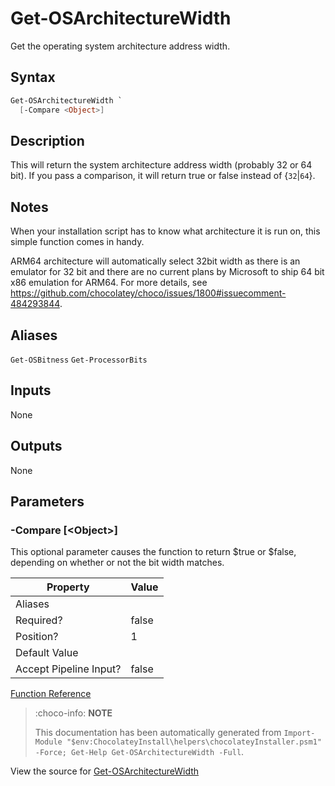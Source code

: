 ﻿---
Order: 90
xref: get-osarchitecturewidth
Title: Get-OSArchitectureWidth
Description: Information on Get-OSArchitectureWidth function
RedirectFrom:
  - docs/helpers-get-os-architecture-width
  - docs/helpersgetosarchitecturewidth
  - docs/helpers-get-o-s-architecture-width
---

# Get-OSArchitectureWidth

<!-- This documentation is automatically generated from https://github.com/chocolatey/choco/blob/master/src/chocolatey.resources/helpers/functions/Get-OSArchitectureWidth.ps1 using https://github.com/chocolatey/choco/blob/master/GenerateDocs.ps1. Contributions are welcome at the original location(s). -->

Get the operating system architecture address width.

## Syntax

~~~powershell
Get-OSArchitectureWidth `
  [-Compare <Object>]
~~~

## Description

This will return the system architecture address width (probably 32 or
64 bit). If you pass a comparison, it will return true or false instead
of {`32`|`64`}.

## Notes

When your installation script has to know what architecture it is run
on, this simple function comes in handy.

ARM64 architecture will automatically select 32bit width as
there is an emulator for 32 bit and there are no current plans by Microsoft to
ship 64 bit x86 emulation for ARM64. For more details, see
https://github.com/chocolatey/choco/issues/1800#issuecomment-484293844.

## Aliases

`Get-OSBitness`
`Get-ProcessorBits`


## Inputs

None

## Outputs

None


## Parameters

###  -Compare [&lt;Object&gt;]
This optional parameter causes the function to return $true or $false,
depending on whether or not the bit width matches.

Property               | Value
---------------------- | -----
Aliases                | 
Required?              | false
Position?              | 1
Default Value          | 
Accept Pipeline Input? | false
 



[Function Reference](xref:powershell-reference)

> :choco-info: **NOTE**
>
> This documentation has been automatically generated from `Import-Module "$env:ChocolateyInstall\helpers\chocolateyInstaller.psm1" -Force; Get-Help Get-OSArchitectureWidth -Full`.

View the source for [Get-OSArchitectureWidth](https://github.com/chocolatey/choco/blob/master/src/chocolatey.resources/helpers/functions/Get-OSArchitectureWidth.ps1)
